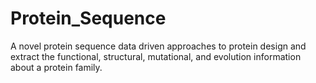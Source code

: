 # Protein_Sequence
A novel protein sequence data driven approaches to protein design and extract the functional, structural, mutational, and evolution information about a protein family.
